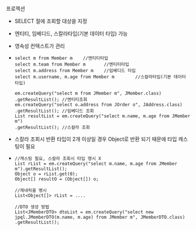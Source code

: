 

프로젝션

- SELECT 절에 조회할 대상을 지정

- 엔티티, 임베디드, 스칼라타입(기본 데이터 타입) 가능

- 영속성 컨텍스트가 관리

- ```
  select m from Member m	//엔티티타입
  select m.team from Member m		//엔티티타입
  select m.address from Member m	//임베디드 타입
  select m.username, m.age from Member m		//스칼라타입(기본 데이터 타입)

  em.createQuery("select m from JMember m", JMember.class)
  .getResultList();	//엔티티조회
  em.createQuery("select o.address from JOrder o", JAddress.class)
  .getResultList();	//임베디드 조회
  List resultList = em.createQuery("select m.name, m.age from JMember m")
  .getResultList();	//스칼라 조회
  ```

- 스칼라 조회시 반환 타입이 2개 이상일 경우 Object로 반환 되기 때문에 타입 캐스팅이 필요

- ```
  //캐스팅 필요, 스칼라 조회시 타입 명시 X
  List rList = em.createQuery("select m.name, m.age from JMember m").getResultList();
  Object o = rList.get(0);
  Object[] resultO = (Object[]) o;

  //제네릭을 명시
  List<Object[]> rList = ....

  //DTO 생성 방법
  List<JMemberDTO> dtoList = em.createQuery("select new jpql.JMemberDTO(m.name, m.age) from JMember m", JMemberDTO.class)
  .getResultList();
  ```

